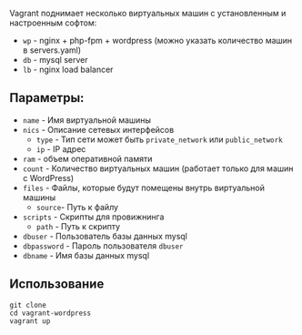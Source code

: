 Vagrant поднимает несколько виртуальных машин с установленным и настроенным софтом:
- `wp` - nginx + php-fpm + wordpress (можно указать количество машин в servers.yaml)
- `db` - mysql server
- `lb` - nginx load balancer

## Параметры:
- `name`    - Имя виртуальной машины
- `nics`    - Описание сетевых интерфейсов
  - `type`  - Тип сети может быть `private_network` или `public_network`
  - `ip`    - IP адрес
- `ram`     - объем оперативной памяти
- `count`   - Количество виртуальных машин (работает только для машин с WordPress)
- `files`   - Файлы, которые будут помещены внутрь виртуальной машины
  - `source`- Путь к файлу
- `scripts` - Скрипты для провижнинга
  - `path`  - Путь к скрипту
- `dbuser`  - Пользователь базы данных mysql
- `dbpassword` - Пароль пользователя `dbuser`
- `dbname`  - Имя базы данных mysql

## Использование
```
git clone
cd vagrant-wordpress
vagrant up
```